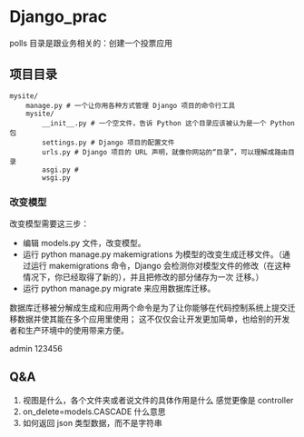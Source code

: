 # Django_prac

polls 目录是跟业务相关的：创建一个投票应用

## 项目目录
```shell
mysite/
    manage.py # 一个让你用各种方式管理 Django 项目的命令行工具
    mysite/
        __init__.py # 一个空文件，告诉 Python 这个目录应该被认为是一个 Python 包
        settings.py # Django 项目的配置文件
        urls.py # Django 项目的 URL 声明，就像你网站的“目录”，可以理解成路由目录
        asgi.py # 
        wsgi.py
```

### 改变模型
改变模型需要这三步：

- 编辑 models.py 文件，改变模型。
- 运行 python manage.py makemigrations 为模型的改变生成迁移文件。（通过运行 makemigrations 命令，Django 会检测你对模型文件的修改（在这种情况下，你已经取得了新的），并且把修改的部分储存为一次 迁移。）
- 运行 python manage.py migrate 来应用数据库迁移。

数据库迁移被分解成生成和应用两个命令是为了让你能够在代码控制系统上提交迁移数据并使其能在多个应用里使用； 
这不仅仅会让开发更加简单，也给别的开发者和生产环境中的使用带来方便。

admin 123456
## Q&A
1. 视图是什么，各个文件夹或者说文件的具体作用是什么
感觉更像是 controller 
2. on_delete=models.CASCADE 什么意思
3. 如何返回 json 类型数据，而不是字符串

